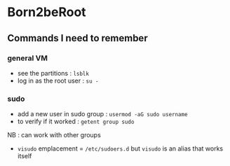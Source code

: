 # Born2beRoot

## Commands I need to remember

### general VM

- see the partitions : ```lsblk```
- log in as the root user : ```su -```

### sudo

- add a new user in sudo group : ```usermod -aG sudo username```
- to verify if it worked : ```getent group sudo```

NB : can work with other groups

- `visudo` emplacement = `/etc/sudoers.d` but `visudo` is an alias that works itself
